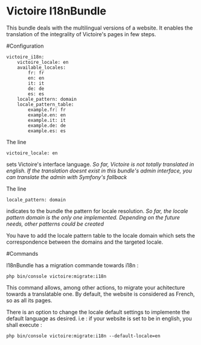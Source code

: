 # Victoire I18nBundle

This bundle deals with the multilingual versions of a website.
It enables the translation of the integrality of Victoire's pages in few steps.

#Configuration


    victoire_i18n:
        victoire_locale: en
        available_locales:
            fr: fr
            en: en
            it: it
            de: de
            es: es
        locale_pattern: domain
        locale_pattern_table:
            example.fr: fr
            example.en: en
            example.it: it
            example.de: de
            example.es: es

The line

    victoire_locale: en

sets Victoire's interface language.
*So far, Victoire is not totally translated in english. If the translation doesnt exist in this bundle's admin interface, you can translate the admin with Symfony's fallback*

The line

    locale_pattern: domain

indicates to the bundle the pattern for locale resolution.
*So far, the locale pattern domain is the only one implemented. Depending on the future needs, other patterns could be created*

You have to add the locale pattern table to the locale domain which sets the correspondence between the domains and the targeted locale.

#Commands

I18nBundle has a migration commande towards i18n :

    php bin/console victoire:migrate:i18n

This command allows, among other actions, to migrate your achitecture towards a translatable one.
By default, the website is considered as French, so as all its pages.

There is an option to change the locale default settings to implemente the default language as desired.
i.e : if your website is set to be in english, you shall execute :

    php bin/console victoire:migrate:i18n --default-locale=en
